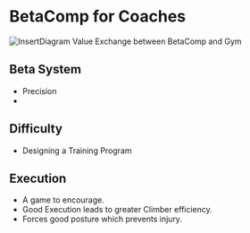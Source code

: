 # BetaComp for Coaches

![InsertDiagram]() Value Exchange between BetaComp and Gym

## Beta System

- Precision
- 


## Difficulty
- Designing a Training Program


## Execution
- A game to encourage.
- Good Execution leads to greater Climber efficiency.
- Forces good posture which prevents injury.
